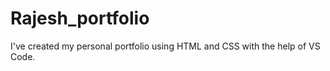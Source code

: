 # Rajesh_portfolio
 I've created my personal portfolio using HTML and CSS with the help of VS Code.
